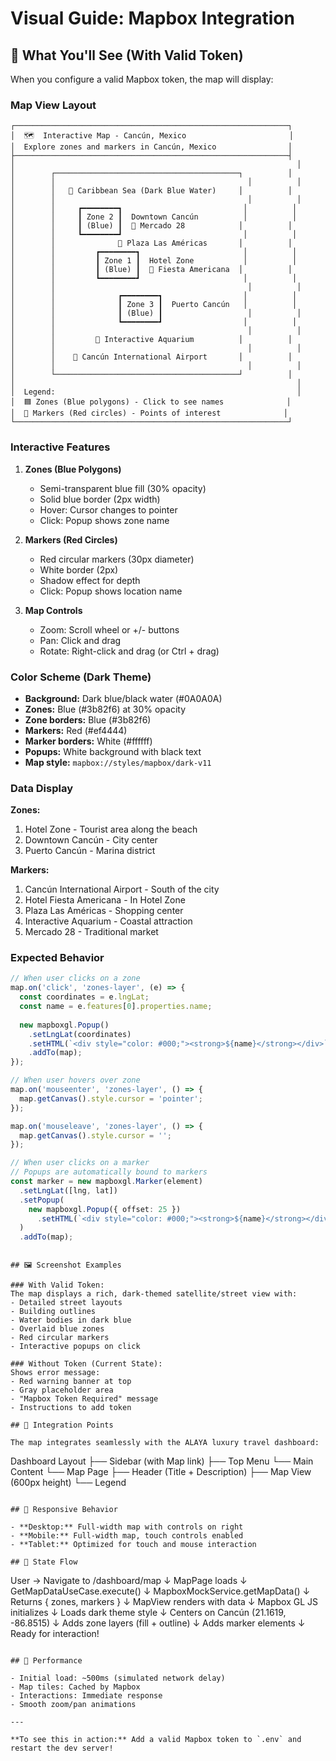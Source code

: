 # Visual Guide: Mapbox Integration

## 🎨 What You'll See (With Valid Token)

When you configure a valid Mapbox token, the map will display:

### Map View Layout

```
┌─────────────────────────────────────────────────────────────┐
│  🗺️  Interactive Map - Cancún, Mexico                       │
│  Explore zones and markers in Cancún, Mexico                │
├─────────────────────────────────────────────────────────────┤
│                                                               │
│        ┌─────────────────────────────────────────┐          │
│        │                                           │          │
│        │   🌊 Caribbean Sea (Dark Blue Water)     │          │
│        │                                           │          │
│        │     ┏━━━━━━━━┓                           │          │
│        │     ┃ Zone 2 ┃  Downtown Cancún          │          │
│        │     ┃ (Blue) ┃  🔴 Mercado 28            │          │
│        │     ┗━━━━━━━━┛                           │          │
│        │              🔴 Plaza Las Américas       │          │
│        │         ┏━━━━━━━━┓                       │          │
│        │         ┃ Zone 1 ┃  Hotel Zone           │          │
│        │         ┃ (Blue) ┃  🔴 Fiesta Americana  │          │
│        │         ┗━━━━━━━━┛                       │          │
│        │                                           │          │
│        │              ┏━━━━━━━━┓                  │          │
│        │              ┃ Zone 3 ┃  Puerto Cancún   │          │
│        │              ┃ (Blue) ┃                   │          │
│        │              ┗━━━━━━━━┛                  │          │
│        │                                           │          │
│        │         🔴 Interactive Aquarium          │          │
│        │                                           │          │
│        │    🔴 Cancún International Airport       │          │
│        │                                           │          │
│        └─────────────────────────────────────────┘          │
│                                                               │
│  Legend:                                                      │
│  🟦 Zones (Blue polygons) - Click to see names              │
│  🔴 Markers (Red circles) - Points of interest              │
└─────────────────────────────────────────────────────────────┘
```

### Interactive Features

1. **Zones (Blue Polygons)**
   - Semi-transparent blue fill (30% opacity)
   - Solid blue border (2px width)
   - Hover: Cursor changes to pointer
   - Click: Popup shows zone name

2. **Markers (Red Circles)**
   - Red circular markers (30px diameter)
   - White border (2px)
   - Shadow effect for depth
   - Click: Popup shows location name

3. **Map Controls**
   - Zoom: Scroll wheel or +/- buttons
   - Pan: Click and drag
   - Rotate: Right-click and drag (or Ctrl + drag)

### Color Scheme (Dark Theme)

- **Background:** Dark blue/black water (#0A0A0A)
- **Zones:** Blue (#3b82f6) at 30% opacity
- **Zone borders:** Blue (#3b82f6)
- **Markers:** Red (#ef4444)
- **Marker borders:** White (#ffffff)
- **Popups:** White background with black text
- **Map style:** `mapbox://styles/mapbox/dark-v11`

### Data Display

**Zones:**
1. Hotel Zone - Tourist area along the beach
2. Downtown Cancún - City center
3. Puerto Cancún - Marina district

**Markers:**
1. Cancún International Airport - South of the city
2. Hotel Fiesta Americana - In Hotel Zone
3. Plaza Las Américas - Shopping center
4. Interactive Aquarium - Coastal attraction
5. Mercado 28 - Traditional market

### Expected Behavior

```typescript
// When user clicks on a zone
map.on('click', 'zones-layer', (e) => {
  const coordinates = e.lngLat;
  const name = e.features[0].properties.name;
  
  new mapboxgl.Popup()
    .setLngLat(coordinates)
    .setHTML(`<div style="color: #000;"><strong>${name}</strong></div>`)
    .addTo(map);
});

// When user hovers over zone
map.on('mouseenter', 'zones-layer', () => {
  map.getCanvas().style.cursor = 'pointer';
});

map.on('mouseleave', 'zones-layer', () => {
  map.getCanvas().style.cursor = '';
});

// When user clicks on a marker
// Popups are automatically bound to markers
const marker = new mapboxgl.Marker(element)
  .setLngLat([lng, lat])
  .setPopup(
    new mapboxgl.Popup({ offset: 25 })
      .setHTML(`<div style="color: #000;"><strong>${name}</strong></div>`)
  )
  .addTo(map);
```
```

## 🖼️ Screenshot Examples

### With Valid Token:
The map displays a rich, dark-themed satellite/street view with:
- Detailed street layouts
- Building outlines
- Water bodies in dark blue
- Overlaid blue zones
- Red circular markers
- Interactive popups on click

### Without Token (Current State):
Shows error message:
- Red warning banner at top
- Gray placeholder area
- "Mapbox Token Required" message
- Instructions to add token

## 🎯 Integration Points

The map integrates seamlessly with the ALAYA luxury travel dashboard:

```
Dashboard Layout
├── Sidebar (with Map link)
├── Top Menu
└── Main Content
    └── Map Page
        ├── Header (Title + Description)
        ├── Map View (600px height)
        └── Legend
```

## 📱 Responsive Behavior

- **Desktop:** Full-width map with controls on right
- **Mobile:** Full-width map, touch controls enabled
- **Tablet:** Optimized for touch and mouse interaction

## 🔄 State Flow

```
User → Navigate to /dashboard/map
  ↓
MapPage loads
  ↓
GetMapDataUseCase.execute()
  ↓
MapboxMockService.getMapData()
  ↓
Returns { zones, markers }
  ↓
MapView renders with data
  ↓
Mapbox GL JS initializes
  ↓
Loads dark theme style
  ↓
Centers on Cancún (21.1619, -86.8515)
  ↓
Adds zone layers (fill + outline)
  ↓
Adds marker elements
  ↓
Ready for interaction!
```

## 🚀 Performance

- Initial load: ~500ms (simulated network delay)
- Map tiles: Cached by Mapbox
- Interactions: Immediate response
- Smooth zoom/pan animations

---

**To see this in action:** Add a valid Mapbox token to `.env` and restart the dev server!
